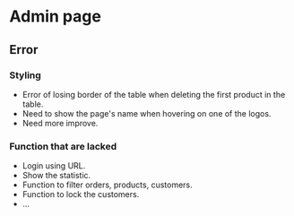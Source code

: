 # Admin page

## <i class="fa-solid fa-bug"></i> Error

### Styling

- Error of losing border of the table when deleting the first product in the table.
- Need to show the page's name when hovering on one of the logos.
- Need more improve.

### Function that are lacked

- Login using URL.
- Show the statistic.
- Function to filter orders, products, customers.
- Function to lock the customers.
- ...